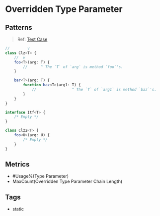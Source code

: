 # Overridden Type Parameter

## Patterns

> Ref:
> [Test Case](../../../../../docs/entity/type-parameter.md#duplicated-type-parameter-names)

```ts
//        v
class Clz<T> {
    //  v
    foo<T>(arg: T) {
        //      ^ The `T` of `arg` is method `foo`'s.
    }

    bar<T>(arg: T) {
        function baz<T>(arg1: T) {
            //                ^ The `T` of `arg1` is method `baz`'s.
        }
    }
}

interface Itf<T> {
    /* Empty */
}

class Clz2<T> {
    foo<U>(arg: U) {
        /* Empty */
    }
}
```

## Metrics

* #Usage%(Type Parameter)
* MaxCount(Overridden Type Parameter Chain Length)

## Tags

* static
